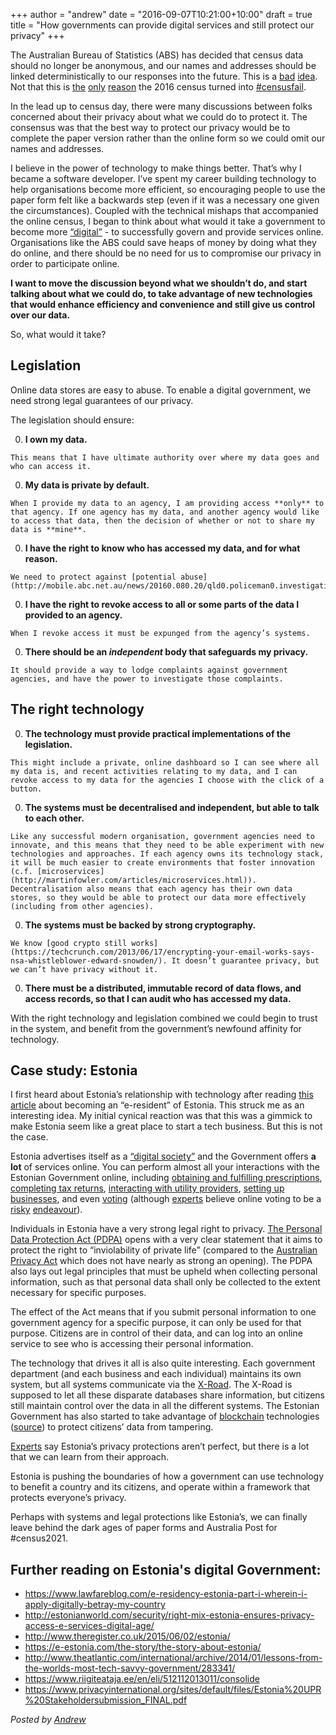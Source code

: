 +++
author = "andrew"
date = "2016-09-07T10:21:00+10:00"
draft = true
title = "How governments can provide digital services and still protect our privacy"
+++

The Australian Bureau of Statistics (ABS) has decided that census data should no longer be anonymous, and our names and addresses should be linked deterministically to our responses into the future. This is a [bad](/post/census.html) [idea](https://3583bytesready.net/2016/08/11/census-problems-slk-security-explained/). Not that this is [the](https://www.theguardian.com/business/grogonomics/2016/aug/11/lesson-of-censusfail-continued-funding-cuts-mean-agencies-cant-do-their-job) [only](https://twitter.com/riskybusiness/status/763605906047107073) 
[reason](https://twitter.com/Qldaah/status/763307636687196160) the 2016 census turned into [#censusfail](https://twitter.com/search?q=%23censusfail).

In the lead up to census day, there were many discussions between folks concerned about their privacy about what we could do to protect it. The consensus was that the best way to protect our privacy would be to complete the paper version rather than the online form so we could omit our names and addresses. 

I believe in the power of technology to make things better. That’s why I became a software developer. I’ve spent my career building technology to help organisations become more efficient, so encouraging people to use the paper form felt like a backwards step (even if it was a necessary one given the circumstances). Coupled with the technical mishaps that accompanied the online census, I began to think about what would it take a government to become more [“digital”](https://www.youtube.com/watch?v=KuTSAeFhdZU) - to successfully govern and provide services online. Organisations like the ABS could save heaps of money by doing what they do online, and there should be no need for us to compromise our privacy in order to participate online. 

**I want to move the discussion beyond what we shouldn’t do, and start talking about what we could do, to take advantage of new technologies that would enhance efficiency and convenience and still give us control over our data.**

So, what would it take?

## Legislation

Online data stores are easy to abuse. To enable a digital government, we need strong legal guarantees of our privacy.

The legislation should ensure: 

  0. **I own my data.**

    This means that I have ultimate authority over where my data goes and who can access it.

  0. **My data is private by default.**

    When I provide my data to an agency, I am providing access **only** to that agency. If one agency has my data, and another agency would like to access that data, then the decision of whether or not to share my data is **mine**.

  0. **I have the right to know who has accessed my data, and for what reason.**

    We need to protect against [potential abuse](http://mobile.abc.net.au/news/20160.080.20/qld0.policeman0.investigation0.allegedly0.details0.expartner0.to0.mate/7769418).

  0. **I have the right to revoke access to all or some parts of the data I provided to an agency.**

    When I revoke access it must be expunged from the agency’s systems.

  0. **There should be an _independent_ body that safeguards my privacy.**

    It should provide a way to lodge complaints against government agencies, and have the power to investigate those complaints.

## The right technology

  0. **The technology must provide practical implementations of the legislation.**

    This might include a private, online dashboard so I can see where all my data is, and recent activities relating to my data, and I can revoke access to my data for the agencies I choose with the click of a button.

  0. **The systems must be decentralised and independent, but able to talk to each other.**

    Like any successful modern organisation, government agencies need to innovate, and this means that they need to be able experiment with new technologies and approaches. If each agency owns its technology stack, it will be much easier to create environments that foster innovation (c.f. [microservices](http://martinfowler.com/articles/microservices.html)). Decentralisation also means that each agency has their own data stores, so they would be able to protect our data more effectively (including from other agencies). 

  0. **The systems must be backed by strong cryptography.**

    We know [good crypto still works](https://techcrunch.com/2013/06/17/encrypting-your-email-works-says-nsa-whistleblower-edward-snowden/). It doesn’t guarantee privacy, but we can’t have privacy without it.

  0. **There must be a distributed, immutable record of data flows, and access records, so that I can audit who has accessed my data.**

With the right technology and legislation combined we could begin to trust in the system, and benefit from the government’s newfound affinity for technology.

## Case study: Estonia

I first heard about Estonia’s relationship with technology after reading [this article](https://www.lawfareblog.com/e-residency-estonia-part-i-wherein-i-apply-digitally-betray-my-country) about becoming an “e-resident” of Estonia. This struck me as an interesting idea. My initial cynical reaction was that this was a gimmick to make Estonia seem like a great place to start a tech business. But this is not the case.

Estonia advertises itself as a [“digital society”](https://e-estonia.com/the-story/the-story-about-estonia/) and the Government offers **a lot** of services online. You can perform almost all your interactions with the Estonian Government online, including [obtaining and fulfilling prescriptions](https://e-estonia.com/the-story/digital-society/healthcare/), [completing tax returns](https://e-estonia.com/the-story/digital-society/financial-services/), [interacting with utility providers](https://e-estonia.com/the-story/digital-society/utilities/), [setting up businesses](https://e-estonia.com/the-story/digital-society/business/), and even [voting](https://e-estonia.com/component/i-voting/) (although [experts](https://theconversation.com/can-we-trust-online-voting-616) believe online voting to be a [risky](https://www.eff.org/deeplinks/2015/04/new-south-wales-attacks-researchers-who-warned-internet-voting-vulnerabilities) [endeavour](https://www.schneier.com/blog/archives/2014/11/hacking_interne.html)).

Individuals in Estonia have a very strong legal right to privacy. [The Personal Data Protection Act (PDPA)](https://www.riigiteataja.ee/en/eli/512112013011/consolide) opens with a very clear statement that it aims to protect the right to “inviolability of private life” (compared to the [Australian Privacy Act](https://www.legislation.gov.au/Details/C2016C00838) which does not have nearly as strong an opening). The PDPA also lays out legal principles that must be upheld when collecting personal information, such as that personal data shall only be collected to the extent necessary for specific purposes.

The effect of the Act means that if you submit personal information to one government agency for a specific purpose, it can only be used for that purpose. Citizens are in control of their data, and can log into an online service to see who is accessing their personal information.

The technology that drives it all is also quite interesting. Each government department (and each business and each individual) maintains its own system, but all systems communicate via the [X-Road](https://e-estonia.com/component/x-road/). The X-Road is supposed to let all these disparate databases share information, but citizens still maintain control over the data in all the different systems. The Estonian Government has also started to take advantage of [blockchain](https://en.wikipedia.org/wiki/Blockchain_(database)) technologies ([source](http://bravenewcoin.com/news/e-estonia-initiative-progresses-with-blockchain-partnerships/)) to protect citizens’ data from tampering.

[Experts](https://www.privacyinternational.org/sites/default/files/Estonia%20UPR%20Stakeholdersubmission_FINAL.pdf) say Estonia’s privacy protections aren’t perfect, but there is a lot that we can learn from their approach. 

Estonia is pushing the boundaries of how a government can use technology to benefit a country and its citizens, and operate within a framework that protects everyone’s privacy. 

Perhaps with systems and legal protections like Estonia’s, we can finally leave behind the dark ages of paper forms and Australia Post for #census2021.


## Further reading on Estonia's digital Government:

  - https://www.lawfareblog.com/e-residency-estonia-part-i-wherein-i-apply-digitally-betray-my-country
  - http://estonianworld.com/security/right-mix-estonia-ensures-privacy-access-e-services-digital-age/
  - http://www.theregister.co.uk/2015/06/02/estonia/
  - https://e-estonia.com/the-story/the-story-about-estonia/
  - http://www.theatlantic.com/international/archive/2014/01/lessons-from-the-worlds-most-tech-savvy-government/283341/
  - https://www.riigiteataja.ee/en/eli/512112013011/consolide
  - https://www.privacyinternational.org/sites/default/files/Estonia%20UPR%20Stakeholdersubmission_FINAL.pdf

*Posted by [Andrew](https://twitter.com/whereismytaco)*
